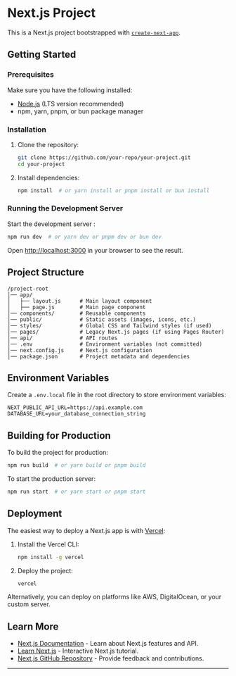 # Next.js Project

This is a Next.js project bootstrapped with [`create-next-app`](https://nextjs.org/docs/api-reference/create-next-app).

## Getting Started

### Prerequisites
Make sure you have the following installed:
- [Node.js](https://nodejs.org/) (LTS version recommended)
- npm, yarn, pnpm, or bun package manager

### Installation

1. Clone the repository:
   ```bash
   git clone https://github.com/your-repo/your-project.git
   cd your-project
   ```
2. Install dependencies:
   ```bash
   npm install  # or yarn install or pnpm install or bun install
   ```

### Running the Development Server

Start the development server :
   ```bash
   npm run dev  # or yarn dev or pnpm dev or bun dev
   ```

Open [http://localhost:3000](http://localhost:3000) in your browser to see the result.

## Project Structure

```
/project-root
│── app/
│   ├── layout.js      # Main layout component
│   ├── page.js        # Main page component
│── components/        # Reusable components
│── public/            # Static assets (images, icons, etc.)
│── styles/            # Global CSS and Tailwind styles (if used)
│── pages/             # Legacy Next.js pages (if using Pages Router)
│── api/               # API routes
│── .env               # Environment variables (not committed)
│── next.config.js     # Next.js configuration
│── package.json       # Project metadata and dependencies
```

## Environment Variables
Create a `.env.local` file in the root directory to store environment variables:
```env
NEXT_PUBLIC_API_URL=https://api.example.com
DATABASE_URL=your_database_connection_string
```

## Building for Production
To build the project for production:
```bash
npm run build  # or yarn build or pnpm build
```
To start the production server:
```bash
npm run start  # or yarn start or pnpm start
```

## Deployment
The easiest way to deploy a Next.js app is with [Vercel](https://vercel.com/):

1. Install the Vercel CLI:
   ```bash
   npm install -g vercel
   ```
2. Deploy the project:
   ```bash
   vercel
   ```
Alternatively, you can deploy on platforms like AWS, DigitalOcean, or your custom server.

## Learn More
- [Next.js Documentation](https://nextjs.org/docs) - Learn about Next.js features and API.
- [Learn Next.js](https://nextjs.org/learn) - Interactive Next.js tutorial.
- [Next.js GitHub Repository](https://github.com/vercel/next.js) - Provide feedback and contributions.

---

